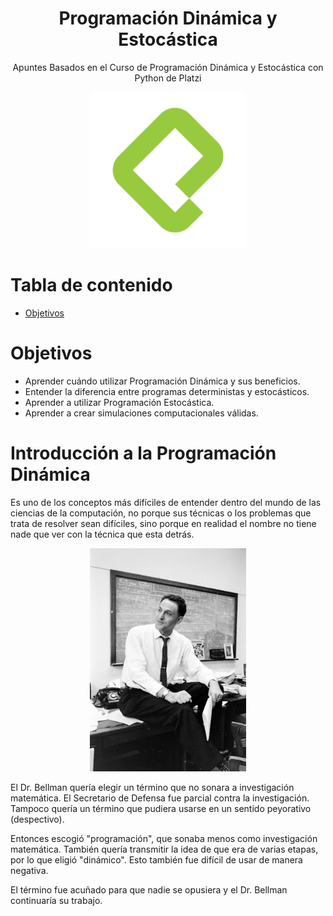 
<div align="center">
  <h1>Programación Dinámica y Estocástica</h1>
  <p>Apuntes Basados en el Curso de Programación Dinámica y Estocástica con Python de Platzi</p>
</div>

<div align="center"> 
  <img src="readme_img/platzilogo.png" width="250">
</div>

# Tabla de contenido
- [Objetivos](#Objetivos)


# Objetivos
- Aprender cuándo utilizar Programación Dinámica y sus beneficios.
- Entender la diferencia entre programas deterministas y estocásticos.
- Aprender a utilizar Programación Estocástica.
- Aprender a crear simulaciones computacionales válidas.

# Introducción a la Programación Dinámica

Es uno de los conceptos más difíciles de entender dentro del mundo de las ciencias de la computación, no porque sus técnicas o los problemas que trata de resolver sean difíciles, sino porque en realidad el nombre no tiene nade que ver con la técnica que esta detrás.

<div align="center"> 
  <img src="readme_img/r_bellman.png" width="250">
</div>

El Dr. Bellman quería elegir un término que no sonara a investigación matemática. El Secretario de Defensa fue parcial contra la investigación. Tampoco quería un término que pudiera usarse en un sentido peyorativo (despectivo).

Entonces escogió "programación", que sonaba menos como investigación matemática. También quería transmitir la idea de que era de varias etapas, por lo que eligió "dinámico". Esto también fue difícil de usar de manera negativa.

El término fue acuñado para que nadie se opusiera y el Dr. Bellman continuaría su trabajo.




